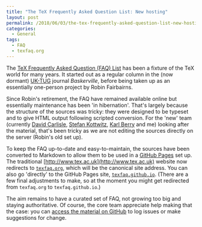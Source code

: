 ```yaml
---
title: "The TeX Frequently Asked Question List: New hosting"
layout: post
permalink: /2018/06/03/the-tex-frequently-asked-question-list-new-hosting/
categories:
  - General
tags:
  - FAQ
  - texfaq.org
---
```

The [TeX Frequently Asked Question (FAQ) List](https://texfaq.org) has been a fixture of the TeX world for many years. It started out as a regular column in the (now dormant) [UK-TUG](http://uk.tug.org) journal _Baskerville_, before being taken up as an essentially one-person project by Robin Fairbairns.

Since Robin's retirement, the FAQ have remained available online but essentially maintenance has been 'in hibernation'. That's largely because the structure of the sources was tricky: they were designed to be typeset and to give HTML output following scripted conversion. For the 'new' team (currently [David Carlisle](https://tex.stackexchange.com/users/1090/david-carlisle), [Stefan Kottwitz](http://texblog.net/), [Karl Berry](https://tex.stackexchange.com/users/63279/karl-berry) and me) looking after the material, that's been tricky as we are not editing the sources directly on the server (Robin's old set up).

To keep the FAQ up-to-date and easy-to-maintain, the sources have been converted to Markdown to allow them to be used in a [GitHub Pages](https://pages.github.com/) set up. The traditional [http://www.tex.ac.uk](http://www.tex.ac.uk) website now redirects to [`texfaq.org`](https://texfaq.org), which will be the canonical site address. You can also go 'directly' to the GitHub Pages site, [`texfaq.github.io`](https://texfaq.github.io). (There are a few final adjustments to make, so at the moment you might get redirected from `texfaq.org` to `texfaq.github.io`.)

The aim remains to have a curated set of FAQ, not growing too big and staying authoritative. Of course, the core team appreciate help making that the case: you can [access the material on GitHub](https://github.com/texfaq/texfaq.github.io) to log issues or make suggestions for change.
